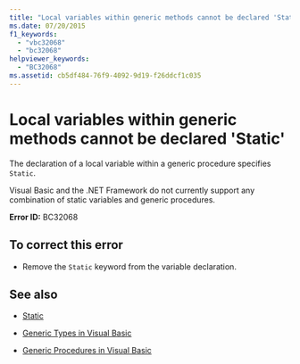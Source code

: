 ```yaml
---
title: "Local variables within generic methods cannot be declared 'Static'"
ms.date: 07/20/2015
f1_keywords: 
  - "vbc32068"
  - "bc32068"
helpviewer_keywords: 
  - "BC32068"
ms.assetid: cb5df484-76f9-4092-9d19-f26ddcf1c035
---
```

# Local variables within generic methods cannot be declared 'Static'
The declaration of a local variable within a generic procedure specifies `Static`.  
  
 Visual Basic and the .NET Framework do not currently support any combination of static variables and generic procedures.  
  
 **Error ID:** BC32068  
  
## To correct this error  
  
- Remove the `Static` keyword from the variable declaration.  
  
## See also

- [Static](../language-reference/modifiers/static.md)

- [Generic Types in Visual Basic](../programming-guide/language-features/data-types/generic-types.md)
- [Generic Procedures in Visual Basic](../programming-guide/language-features/data-types/generic-procedures.md)
